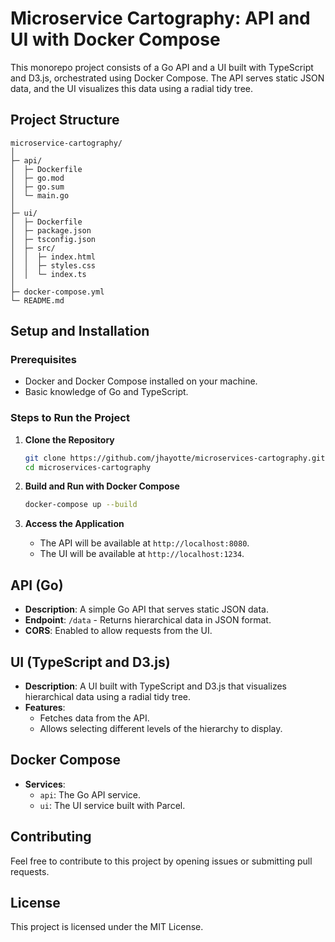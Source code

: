 
# Microservice Cartography: API and UI with Docker Compose

This monorepo project consists of a Go API and a UI built with TypeScript and D3.js, orchestrated using Docker Compose. The API serves static JSON data, and the UI visualizes this data using a radial tidy tree.

## Project Structure

```
microservice-cartography/
│
├─ api/
│  ├─ Dockerfile
│  ├─ go.mod
│  ├─ go.sum
│  └─ main.go
│
├─ ui/
│  ├─ Dockerfile
│  ├─ package.json
│  ├─ tsconfig.json
│  ├─ src/
│  │  ├─ index.html
│  │  ├─ styles.css
│  │  └─ index.ts
│
├─ docker-compose.yml
└─ README.md
```

## Setup and Installation

### Prerequisites

- Docker and Docker Compose installed on your machine.
- Basic knowledge of Go and TypeScript.

### Steps to Run the Project

1. **Clone the Repository**

   ```bash
   git clone https://github.com/jhayotte/microservices-cartography.github
   cd microservices-cartography
   ```

2. **Build and Run with Docker Compose**

   ```bash
   docker-compose up --build
   ```

3. **Access the Application**

   - The API will be available at `http://localhost:8080`.
   - The UI will be available at `http://localhost:1234`.

## API (Go)

- **Description**: A simple Go API that serves static JSON data.
- **Endpoint**: `/data` - Returns hierarchical data in JSON format.
- **CORS**: Enabled to allow requests from the UI.

## UI (TypeScript and D3.js)

- **Description**: A UI built with TypeScript and D3.js that visualizes hierarchical data using a radial tidy tree.
- **Features**:
  - Fetches data from the API.
  - Allows selecting different levels of the hierarchy to display.

## Docker Compose

- **Services**:
  - `api`: The Go API service.
  - `ui`: The UI service built with Parcel.

## Contributing

Feel free to contribute to this project by opening issues or submitting pull requests.

## License

This project is licensed under the MIT License.
